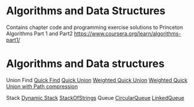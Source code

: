 # Algorithms and Data Structures

Contains chapter code and programming exercise solutions to Princeton
Algorithms Part 1 and Part2 https://www.coursera.org/learn/algorithms-part1/


# Algorithms and Data structures

Union Find
 [Quick Find](QuickFind.java)
 [Quick Union](QuickUnion.java)
 [Weighted Quick Union](WeightedQuickUnion.java)
 [Weighted Quick Union with Path compression](QuickUnionPathCompression.java)

Stack
 [Dynamic Stack]()
 [StackOfStrings]()
Queue
 [CircularQueue]()
 [LinkedQueue]()
